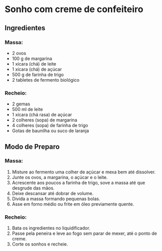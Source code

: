 # Sonho com creme de confeiteiro



## Ingredientes



### Massa:

- 2 ovos
- 100 g de margarina
- 1 xícara (chá) de leite
- 1 xícara (chá) de açúcar
- 500 g de farinha de trigo
- 2 tabletes de fermento biológico

### Recheio:

- 2 gemas
- 500 ml de leite
- 1 xícara (chá rasa) de açúcar
- 2 colheres (sopa) de margarina
- 4 colheres (sopa) de farinha de trigo
- Gotas de baunilha ou suco de laranja



## Modo de Preparo



### Massa:

1. Misture ao fermento uma colher de açúcar e mexa bem até dissolver.
2. Junte os ovos, a margarina, o açúcar e o leite.
3. Acrescente aos poucos a farinha de trigo, sove a massa até que desgrude das mãos.
4. Deixe descansar até dobrar de volume.
5. Divida a massa formando pequenas bolas.
6. Asse em forno médio ou frite em óleo previamente quente.

### Recheio:

1. Bata os ingredientes no liquidificador.
2. Passe pela peneira e leve ao fogo sem parar de mexer, até o ponto de creme.
3. Corte os sonhos e recheie.
